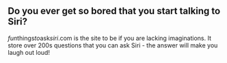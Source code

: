 ## Do you ever get so bored that you start talking to Siri?

*fun*things*to*ask*siri*.com is the site to be if you are lacking imaginations. It store over 200s questions that you can ask Siri - the answer will make you laugh out loud!

